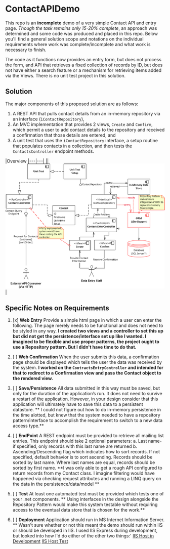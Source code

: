 # ContactAPIDemo

This repo is an __incomplete__ demo of a very simple Contact API and entry page. _Though the task remains only 15-20% complete_, an approach was determined and some code was produced and placed in this repo. Below you'll find a general solution scope and notations on the individual requirements where work was complete/incomplete and what work is necessary to finish.

The code as it functions now provides an entry form, but does not process the form, and API that retrieves a fixed collection of records by ID, but does not have either a search feature or a mechanism for retrieving items added via the Views. There is no unit test project in this solution.

## Solution 

The major components of this proposed solution are as follows:

1. A REST API that pulls contact details from an in-memory repository via an interface (```iContactRepository```), 
2. An MVC implementation that provides 2 views, ```Create``` and ```Confirm```, which permit a user to add contact details to the repository and received a confirmation that those details are entered, and 
3. A unit test that uses the ```iContactRepository``` interface, a setup routine that populates contacts in a collection, and then tests the ```ContactsController``` endpoint methods.


|Overview
|---|---|
||![Img](images/overview.png)|


## Specific Notes on Requirements

1.	[x] **Web Entry** Provide a simple html page in which a user can enter the following.  The page merely needs to be functional and does not need to be styled in any way.
**I created two views and a controller to set this up but did not get the persistence/interface set up like I wanted. I imagined to be flexible and use proper patterns, the project ought to use a Repository pattern. But I didn't have time to do that.**

2.	[ ] **Web Confirmation** When the user submits this data, a confirmation page should be displayed which tells the user the data was received by the system.
**I worked on the ```ContractsEntryController``` and intended for that to redirect to a Confirmation view and pass the Contact object to the rendered view.**

3.	[ ] **Save/Persistence** All data submitted in this way must be saved, but only for the duration of the application’s run.  It does not need to survive a restart of the application.  However, in your design consider that this application will ultimately have to save this data to a persistent datastore.
** I could not figure out how to do in-memory persistence in the time alotted, but knew that the system needed to have a repository pattern/interface to accomplish the requirement to switch to a new data access type.**


4.	[ ] **EndPoint** A REST endpoint must be provided to retrieve all mailing list entries.  This endpoint should take 2 optional parameters:
a.	Last name- if specified, only records with this last name are returned
b.	Ascending/Descending flag which indicates how to sort records.  If not specified, default behavior is to sort ascending.  Records should be sorted by last name.  Where last names are equal, records should be sorted by first name.
**I was only able to get a rough API configured to return records from my Contact class. I imagine filtering would have happened via checking request attributes and running a LINQ query on the data in the persistence/data/model ** 
5.	[ ] **Test** At least one automated test must be provided which tests one of your .net components.
** Using interfaces in the design alongside the Repository Pattern would make this system testable without requiring access to the eventual data store that is chosen for the work.**

6.	[ ] **Deployment** Application should run in MS Internet Information Server.
** Wasn't sure whether or not this meant the demo should run within IIS or should be developed in IIS. I used IIS Express during development, but looked into how I'd do either of the other two things:'
[IIS Host in Development](http://www.c-sharpcorner.com/article/how-to-host-asp-net-mvc-5-and-web-api-on-iis-for-development-purpose/)
[IIS Host Test](http://www.c-sharpcorner.com/UploadFile/2b481f/how-to-host-Asp-Net-web-api-on-iis-server/)

